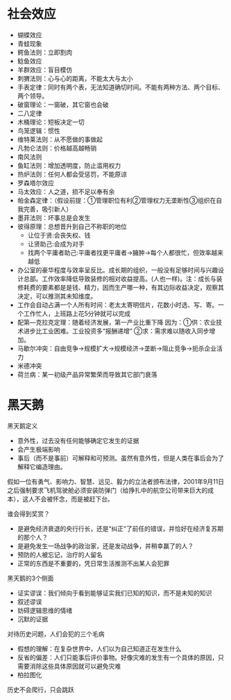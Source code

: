 # 社会效应
- 蝴蝶效应
- 青蛙现象
- 鳄鱼法则：立即割肉
- 鲶鱼效应
- 羊群效应：盲目模仿
- 刺猬法则：心与心的距离，不能太大与太小
- 手表定律：同时有两个表，无法知道确切时间。不能有两种方法、两个目标、两个领导。
- 破窗理论：一窗破，其它窗也会破
- 二八定律
- 木桶理论：短板决定一切
- 鸟笼逻辑：惯性
- 维特莱法则：从不愿做的事做起
- 凡勃仑法则：价格越高越畅销
- 南风法则
- 鱼缸法则：增加透明度，防止滥用权力
- 热炉法则：任何人都会受惩罚，不能原谅
- 罗森塔尔效应
- 马太效应：人之道，损不足以奉有余
- 帕金森定律：（假设前提：①管理职位有利②管理权力无垄断性③组织在自我完善，吸引新人）
- 墨菲法则：坏事总是会发生
- 彼得原理：总想晋升到自己不称职的地位
    - 让位于贤:会丧失权、钱
    - 让贤助己:会成为对手
    - 找两个平庸者助己:平庸者找更平庸者→臃肿→每个人都很忙，但效率越来越低
- 办公室的豪华程度与效率呈反比。成长期的组织，一般没有足够时间与兴趣设计总部。工作效率降低导致装修的相对收益提高。(人也一样)。注：成长与装修耗费的要素都是是钱、精力，因而生产哪一种，有其边际收益决定，观察其决定，可以推测其未知维度。
- 工作会自动占满一个人所有时间：老太太寄明信片，花数小时选、写、寄。一个工作忙人，上班路上花5分钟就可以完成
- 配第—克拉克定理：随着经济发展，第一产业比重下降
因为：①供：农业技术进步比工业困难。工业投资多“报酬递增”
   ②求：需求难以随收入同步增加。
- 马歇尔冲突：自由竞争→规模扩大→规模经济→垄断→阻止竞争→扼杀企业活力
- 米德冲突
- 荷兰病：某一初级产品异常繁荣而导致其它部门衰落


# 黑天鹅
黑天鹅定义
- 意外性，过去没有任何能够确定它发生的证据
- 会产生极端影响
- 事后（而不是事前）可解释和可预测。虽然有意外性，但是人类在事后会为了解释它编造理由。

假如一位有勇气、影响力、智慧、远见、毅力的立法者颁布法律，2001年9月11日之后强制要求飞机驾驶舱必须安装防弹门（给挣扎中的航空公司带来巨大的成本），这人不会被怀念，而是被赶下台。

谁会得到奖赏？
- 是避免经济衰退的央行行长，还是“纠正”了前任的错误，并恰好在经济复苏期的那个人？
- 是避免发生一场战争的政治家，还是发动战争，并稍幸赢了的人？
- 预防的人被忘记，治疗的人留名
- 正常的东西是不重要的，凭日常生活推测不出某人会犯罪

黑天鹅的3个侧面
- 证实谬误：我们倾向于看到能够证实我们已知的知识，而不是未知的知识
- 叙述谬误
- 妨碍逻辑思维的情绪
- 沉默的证据

对待历史问题，人们会犯的三个毛病
- 假想的理解：在复杂世界中，人们以为自己知道正在发生什么
- 反省的偏差：人们只能事后评价事物。好像灾难的发生有一个具体的原因，只需要消除这些具体原因就可以避免灾难
- 柏拉图化

历史不会爬行，只会跳跃

